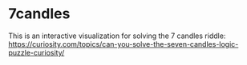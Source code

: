 # 7candles

This is an interactive visualization for solving the 7 candles riddle: https://curiosity.com/topics/can-you-solve-the-seven-candles-logic-puzzle-curiosity/
